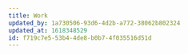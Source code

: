 ```yaml
---
title: Work
updated_by: 1a730506-93d6-4d2b-a772-38062b802324
updated_at: 1618348529
id: f719c7e5-53b4-4de8-b0b7-4f035516d51d
---
```

